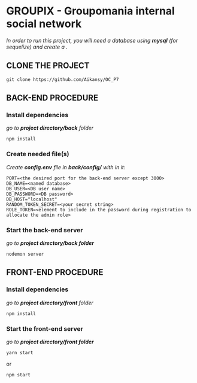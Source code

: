 # GROUPIX - Groupomania internal social network

_In order to run this project, you will need a database using **mysql** (for sequelize) and create a <named database>._

## CLONE THE PROJECT

```
git clone https://github.com/Aikansy/OC_P7
```

## BACK-END PROCEDURE

### Install dependencies

_go to **project directory/back** folder_

```
npm install
```

### Create needed file(s)

_Create **config.env** file in **back/config/** with in it:_

```
PORT=<the desired port for the back-end server except 3000>
DB_NAME=<named database>
DB_USER=<DB user name>
DB_PASSWORD=<DB password>
DB_HOST="localhost"
RANDOM_TOKEN_SECRET=<your secret string>
ROLE_TOKEN=<element to include in the password during registration to allocate the admin role>
```

### Start the back-end server

_go to **project directory/back folder**_

```
nodemon server
```

## FRONT-END PROCEDURE

### Install dependencies

_go to **project directory/front** folder_

```
npm install
```

### Start the front-end server

_go to **project directory/front folder**_

```
yarn start
```

or

```
npm start
```
